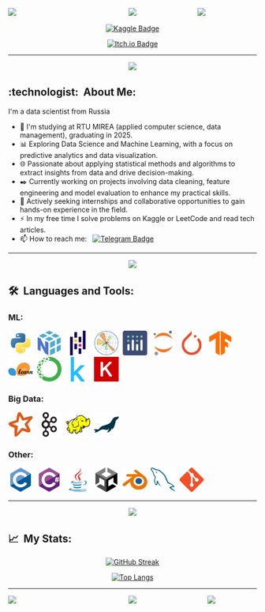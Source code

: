 <p align="center">
  <img src="https://media.giphy.com/media/Mi2knrVULb46CQaE2w/giphy.gif" align="left" width="120">
  <img src="https://media.giphy.com/media/RYCfVQbbYeZxhlRA8u/giphy.gif" width="120">
  <img src="https://media.giphy.com/media/Mi2knrVULb46CQaE2w/giphy.gif" align="right" width="120">
</p>

<p align="center">
  <a align="center" href="https://www.kaggle.com/grandwizard">
    <img src="https://img.shields.io/badge/Kaggle-blue?style=flat&logo=kaggle&logoSize=auto&logoColor=white" alt="Kaggle Badge" height="30">
  </a>
</p>

<p align="center">
  <a align="center" href="https://sovunia.itch.io">
    <img src="https://img.shields.io/badge/itch.io-red?style=flat&logo=itch.io&logoSize=auto&logoColor=white" alt="Itch.io Badge" height="30">
  </a>
</p>

---

<p align="center">
  <img src="https://media.giphy.com/media/RF4zpt4EK7Sxm1M6mW/giphy.gif" width="200">
</p>

<h2> :technologist: &nbsp;About Me: </h2>

I'm a data scientist from Russia

- 📖 I'm studying at RTU MIREA (applied computer science, data management), graduating in 2025.
- 📊 Exploring Data Science and Machine Learning, with a focus on predictive analytics and data visualization.
- 🌐 Passionate about applying statistical methods and algorithms to extract insights from data and drive decision-making.
- ✒️ Currently working on projects involving data cleaning, feature engineering and model evaluation to enhance my practical skills.
- 🤝 Actively seeking internships and collaborative opportunities to gain hands-on experience in the field.
- ⚡ In my free time I solve problems on Kaggle or LeetCode and read tech articles.
- 📫 How to reach me: &nbsp; [![Telegram Badge](https://img.shields.io/badge/Telegram-blue?style=flat&logo=Telegram&logoColor=white)](https://t.me/sshichinov)

---

<p align="center">
  <img src="https://media.giphy.com/media/Q0M5T4TpoDSY8YeGMz/giphy.gif" width="200">
</p>

<h2>
   🛠 &nbsp;Languages and Tools:
</h2>

<h3> ML: </h3>

<p>
  <img src="https://github.com/devicons/devicon/blob/master/icons/python/python-original.svg" title="Python" alt="Python" width="50" height="50"/>&nbsp;
  <img src="https://github.com/devicons/devicon/blob/master/icons/numpy/numpy-original.svg" title="Numpy" alt="Numpy" width="50" height="50"/>&nbsp;
  <img src="https://github.com/devicons/devicon/blob/master/icons/pandas/pandas-original.svg" title="Pandas" alt="Pandas" width="50" height="50"/>&nbsp;
  <img src="https://github.com/devicons/devicon/blob/master/icons/matplotlib/matplotlib-original.svg" title="Matplotlib" alt="Matplotlib" width="50" height="50"/>&nbsp;
  <img src="https://github.com/devicons/devicon/blob/master/icons/plotly/plotly-original.svg" title="Plotly" alt="Plotly" width="50" height="50"/>&nbsp;
  <img src="https://github.com/devicons/devicon/blob/master/icons/jupyter/jupyter-original.svg" title="Jupyter" alt="Jupyter" width="50" height="50"/>&nbsp;
  <img src="https://github.com/devicons/devicon/blob/master/icons/pytorch/pytorch-original.svg" title="Pytorch" alt="Pytorch" width="50" height="50"/>&nbsp;
  <img src="https://github.com/devicons/devicon/blob/master/icons/tensorflow/tensorflow-original.svg" title="Tensorflow" alt="Tensorflow" width="50" height="50"/>&nbsp;
  <img src="https://github.com/devicons/devicon/blob/master/icons/scikitlearn/scikitlearn-original.svg" title="Scikit-learn" alt="Scikit-learn" width="50" height="50"/>&nbsp;
  <img src="https://github.com/devicons/devicon/blob/master/icons/anaconda/anaconda-original.svg" title="Anaconda" alt="Anaconda" width="50" height="50"/>&nbsp;
  <img src="https://github.com/devicons/devicon/blob/master/icons/kaggle/kaggle-original.svg" title="Kaggle" alt="Kaggle" width="50" height="50"/>&nbsp;
  <img src="https://github.com/devicons/devicon/blob/master/icons/keras/keras-original.svg" title="Keras" alt="Keras" width="50" height="50"/>&nbsp;
</p>

<h3> Big Data: </h3>
<p>
  <img src="https://github.com/devicons/devicon/blob/master/icons/apachespark/apachespark-original.svg" title="Apache Spark" alt="Apache Spark" width="50" height="50"/>&nbsp;
  <img src="https://github.com/devicons/devicon/blob/master/icons/apachekafka/apachekafka-original.svg" title="Apache Kafka" alt="Apache Kafka" width="50" height="50"/>&nbsp;
  <img src="https://github.com/devicons/devicon/blob/master/icons/hadoop/hadoop-original.svg" title="Hadoop" alt="Hadoop" width="50" height="50"/>&nbsp;
  <img src="https://github.com/devicons/devicon/blob/master/icons/mariadb/mariadb-original.svg" title="Mariadb" alt="Mariadb" width="50" height="50"/>&nbsp;
</p>

<h3> Other: </h3>

<p>
  <img src="https://github.com/devicons/devicon/blob/master/icons/c/c-original.svg" title="C" alt="C" width="50" height="50"/>&nbsp;
  <img src="https://github.com/devicons/devicon/blob/master/icons/csharp/csharp-original.svg" title="C#" alt="C#" width="50" height="50"/>&nbsp;
  <img src="https://github.com/devicons/devicon/blob/master/icons/java/java-original.svg" title="Java" alt="Java" width="50" height="50"/>&nbsp;
  <img src="https://github.com/devicons/devicon/blob/master/icons/unity/unity-original.svg" title="Unity" alt="Unity" width="50" height="50"/>&nbsp;
  <img src="https://github.com/devicons/devicon/blob/master/icons/blender/blender-original.svg" title="Blender" alt="Blender" width="50" height="50"/>&nbsp;
  <img src="https://github.com/devicons/devicon/blob/master/icons/mysql/mysql-original.svg" title="MySQL"  alt="MySQL" width="50" height="50"/>&nbsp;
  <img src="https://github.com/devicons/devicon/blob/master/icons/git/git-original.svg" title="Git" alt="Git" width="50" height="50"/>&nbsp;
</p>

---

<p align="center">
  <img src="https://media.giphy.com/media/2MTPBW7cToctw9X0Ry/giphy.gif" width="200">
</p>

<h2> 📈 &nbsp;My Stats: </h2>

<div align="center">
  
  [![GitHub Streak](http://github-readme-streak-stats.herokuapp.com?user=sovunia-hub&theme=neon&background=0d1117&ring=DF73FF&fire=78DBE2&currStreakNum=78DBE2&currStreakLabel=78DBE2&sideNums=78DBE2&sideLabels=78DBE2&dates=DF73FF)](https://git.io/streak-stats)
  
  [![Top Langs](https://github-readme-stats.vercel.app/api/top-langs/?username=sovunia-hub&layout=donut&theme=neon&bg_color=0d1117&title_color=DF73FF&text_color=78DBE2)](https://github.com/anuraghazra/github-readme-stats)
  
</div>

---

<p align="center">
  <img src="https://media.giphy.com/media/M5d91iJLni78gIpP4D/giphy.gif" width="100" align="left">
  <img src="https://media.giphy.com/media/FjxNkOb5rzCc1rwRoe/giphy.gif" width="250">
  <img src="https://media.giphy.com/media/M5d91iJLni78gIpP4D/giphy.gif" width="100" align="right">
</p>
